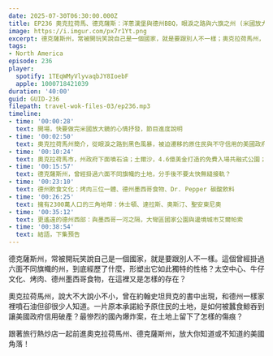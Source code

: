 ```yaml
---
date: 2025-07-30T06:30:00.000Z
title: EP236 奧克拉荷馬、德克薩斯：洋蔥漢堡與德州BBQ，眼淚之路與六旗之州 (米國放大鏡#32)
image: https://i.imgur.com/px7r1Yt.png
excerpt: 德克薩斯州，常被開玩笑說自己是一個國家，就是要跟別人不一樣；奧克拉荷馬州，說大不大說小不小，和德州一樣家裡噴石油但卻很少人知道。跟著旅行熱炒店一起前進這兩州，放大你知道或不知道的美國角落！
tags:
- North America
episode: 236
player:
  spotify: 1TEqWMyVlyvaqbJY8IoebF
  apple: 1000718421039
duration: '40:00'
guid: GUID-236
filepath: travel-wok-files-03/ep236.mp3
timeline:
- time: '00:00:28'
  text: 開場，快要做完米國放大鏡的心情抒發，節目進度說明
- time: '00:02:50'
  text: 奧克拉荷馬州簡介，從眼淚之路到黑色風暴，被迫遷移的原住民與不守信用的美國政府
- time: '00:10:24'
  text: 奧克拉荷馬市，州政府下面噴石油；土爾沙，4.6億美金打造的免費入場共融式公園；原住民文化博物館與洋蔥漢堡
- time: '00:15:57'
  text: 德克薩斯州，曾經掛過六面不同旗幟的土地，分手後不要太快無縫接軌？
- time: '00:23:10'
  text: 德州飲食文化：烤肉三位一體、德州墨西哥食物、Dr. Pepper 碳酸飲料
- time: '00:26:25'
  text: 擁有2300萬人口的三角地帶：休士頓、達拉斯、奧斯汀、聖安東尼奧
- time: '00:35:12'
  text: 更遙遠的德州西部：與墨西哥一河之隔，大彎區國家公園與邊境城市艾爾帕索
- time: '00:38:54'
  text: 結語，下集預告
---
```

德克薩斯州，常被開玩笑說自己是一個國家，就是要跟別人不一樣。這個曾經掛過六面不同旗幟的州，到底經歷了什麼，形塑出它如此獨特的性格？太空中心、牛仔文化、烤肉、德州墨西哥食物，在這裡又是怎樣的存在？

奧克拉荷馬州，說大不大說小不小，曾在約翰史坦貝克的書中出現，和德州一樣家裡噴石油但卻很少人知道。一片原本承諾給予原住民的土地，是如何被蠶食鯨吞到讓美國政府信用破產？最慘烈的國內爆炸案，在土地上留下了怎樣的傷痕？

跟著旅行熱炒店一起前進奧克拉荷馬州、德克薩斯州，放大你知道或不知道的美國角落！